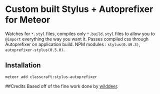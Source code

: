 # Custom built Stylus + Autoprefixer for Meteor
Watches for `*.styl` files, compiles only `*.build.styl` files to allow you to `@import` everything the way you want it. Passes compiled css through Autoprefixer on application build. NPM modules : `stylus(0.49.3)`, `autoprefixer-stylus(0.5.0)`.

## Installation
`meteor add classcraft:stylus-autoprefixer`

##Credits
Based off of the fine work done by [wilddeer](https://github.com/wilddeer/meteor-stylus-autoprefixer).